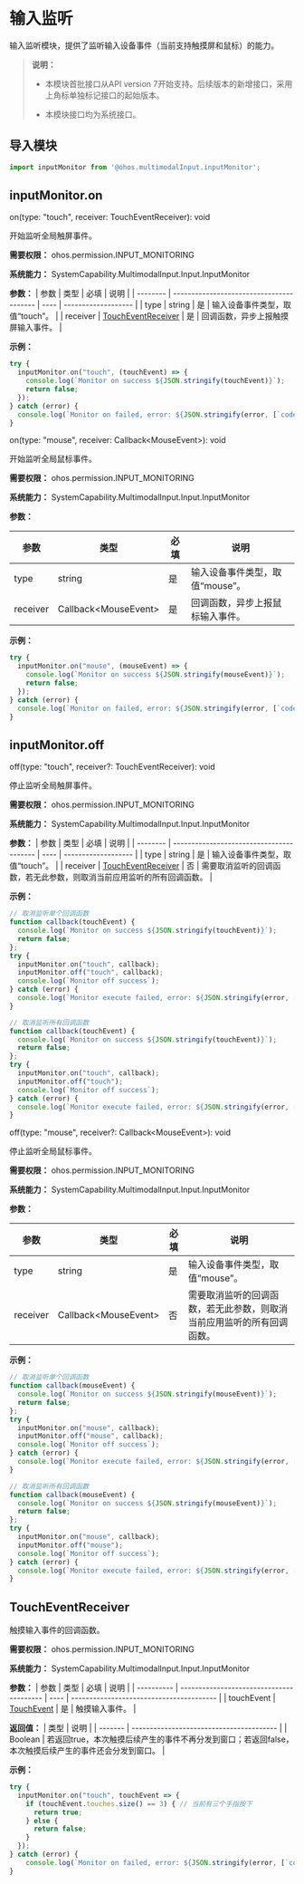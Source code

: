 # 输入监听

输入监听模块，提供了监听输入设备事件（当前支持触摸屏和鼠标）的能力。
>  **说明：**
>
>  - 本模块首批接口从API version 7开始支持。后续版本的新增接口，采用上角标单独标记接口的起始版本。
>
>  - 本模块接口均为系统接口。


## 导入模块


```js
import inputMonitor from '@ohos.multimodalInput.inputMonitor';
```


## inputMonitor.on

on(type: "touch", receiver: TouchEventReceiver): void

开始监听全局触屏事件。

**需要权限：** ohos.permission.INPUT_MONITORING

**系统能力：** SystemCapability.MultimodalInput.Input.InputMonitor

  **参数：**
| 参数       | 类型                                       | 必填   | 说明                  |
| -------- | ---------------------------------------- | ---- | ------------------- |
| type     | string                                   | 是    | 输入设备事件类型，取值“touch”。 |
| receiver | [TouchEventReceiver](#toucheventreceiver) | 是    | 回调函数，异步上报触摸屏输入事件。 |

  **示例：**

```js
try {
  inputMonitor.on("touch", (touchEvent) => {
    console.log(`Monitor on success ${JSON.stringify(touchEvent)}`);
    return false;
  });
} catch (error) {
  console.log(`Monitor on failed, error: ${JSON.stringify(error, [`code`, `message`])}`);
}
```


on(type: "mouse", receiver: Callback&lt;MouseEvent&gt;): void

开始监听全局鼠标事件。

**需要权限：** ohos.permission.INPUT_MONITORING

**系统能力：** SystemCapability.MultimodalInput.Input.InputMonitor

  **参数：** 

| 参数       | 类型                         | 必填   | 说明                  |
| -------- | -------------------------- | ---- | ------------------- |
| type     | string                     | 是    | 输入设备事件类型，取值“mouse”。 |
| receiver | Callback&lt;MouseEvent&gt; | 是    | 回调函数，异步上报鼠标输入事件。  |

  **示例：**

```js
try {
  inputMonitor.on("mouse", (mouseEvent) => {
    console.log(`Monitor on success ${JSON.stringify(mouseEvent)}`);
    return false;
  });
} catch (error) {
  console.log(`Monitor on failed, error: ${JSON.stringify(error, [`code`, `message`])}`);
}
```



## inputMonitor.off

off(type: "touch", receiver?: TouchEventReceiver): void

停止监听全局触屏事件。

**需要权限：** ohos.permission.INPUT_MONITORING

**系统能力：** SystemCapability.MultimodalInput.Input.InputMonitor

  **参数：**
| 参数       | 类型                                       | 必填   | 说明                  |
| -------- | ---------------------------------------- | ---- | ------------------- |
| type     | string                                   | 是    | 输入设备事件类型，取值“touch”。 |
| receiver | [TouchEventReceiver](#toucheventreceiver) | 否    | 需要取消监听的回调函数，若无此参数，则取消当前应用监听的所有回调函数。  |

  **示例：**

```js
// 取消监听单个回调函数
function callback(touchEvent) {
  console.log(`Monitor on success ${JSON.stringify(touchEvent)}`);
  return false;
};
try {
  inputMonitor.on("touch", callback);
  inputMonitor.off("touch", callback);
  console.log(`Monitor off success`);
} catch (error) {
  console.log(`Monitor execute failed, error: ${JSON.stringify(error, [`code`, `message`])}`);
}
```

```js
// 取消监听所有回调函数
function callback(touchEvent) {
  console.log(`Monitor on success ${JSON.stringify(touchEvent)}`);
  return false;
};
try {
  inputMonitor.on("touch", callback);
  inputMonitor.off("touch");
  console.log(`Monitor off success`);
} catch (error) {
  console.log(`Monitor execute failed, error: ${JSON.stringify(error, [`code`, `message`])}`);
}
```

off(type: "mouse", receiver?: Callback&lt;MouseEvent&gt;): void

停止监听全局鼠标事件。

**需要权限：** ohos.permission.INPUT_MONITORING

**系统能力：** SystemCapability.MultimodalInput.Input.InputMonitor

  **参数：**

| 参数       | 类型                         | 必填   | 说明                  |
| -------- | -------------------------- | ---- | ------------------- |
| type     | string                     | 是    | 输入设备事件类型，取值“mouse”。 |
| receiver | Callback&lt;MouseEvent&gt; | 否    | 需要取消监听的回调函数，若无此参数，则取消当前应用监听的所有回调函数。 |

**示例：**

```js
// 取消监听单个回调函数
function callback(mouseEvent) {
  console.log(`Monitor on success ${JSON.stringify(mouseEvent)}`);
  return false;
};
try {
  inputMonitor.on("mouse", callback);
  inputMonitor.off("mouse", callback);
  console.log(`Monitor off success`);
} catch (error) {
  console.log(`Monitor execute failed, error: ${JSON.stringify(error, [`code`, `message`])}`);
}
```

```js
// 取消监听所有回调函数
function callback(mouseEvent) {
  console.log(`Monitor on success ${JSON.stringify(mouseEvent)}`);
  return false;
};
try {
  inputMonitor.on("mouse", callback);
  inputMonitor.off("mouse");
  console.log(`Monitor off success`);
} catch (error) {
  console.log(`Monitor execute failed, error: ${JSON.stringify(error, [`code`, `message`])}`);
}
```

## TouchEventReceiver

触摸输入事件的回调函数。

**需要权限：** ohos.permission.INPUT_MONITORING

**系统能力：** SystemCapability.MultimodalInput.Input.InputMonitor

  **参数：**
| 参数         | 类型                                       | 必填   | 说明                                       |
| ---------- | ---------------------------------------- | ---- | ---------------------------------------- |
| touchEvent | [TouchEvent](../arkui-js/js-components-common-events.md) | 是    | 触摸输入事件。 |

  **返回值：**
| 类型      | 说明                                       |
| ------- | ---------------------------------------- |
| Boolean | 若返回true，本次触摸后续产生的事件不再分发到窗口；若返回false，本次触摸后续产生的事件还会分发到窗口。 |

  **示例：**

```js
try {
  inputMonitor.on("touch", touchEvent => {
    if (touchEvent.touches.size() == 3) { // 当前有三个手指按下
      return true;
    } else {
      return false;
    }
  });
} catch (error) {
    console.log(`Monitor on failed, error: ${JSON.stringify(error, [`code`, `message`])}`);
}
```
